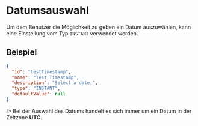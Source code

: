 # Datumsauswahl
Um dem Benutzer die Möglichkeit zu geben ein Datum auszuwählen, kann eine Einstellung vom Typ `INSTANT` verwendet werden.

## Beispiel
```json
{
  "id": "testTimestamp",
  "name": "Test Timestamp",
  "description": "Select a date.",
  "type": "INSTANT",
  "defaultValue": null
}
```

!> Bei der Auswahl des Datums handelt es sich immer um ein Datum in der Zeitzone **UTC**.